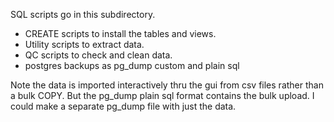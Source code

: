 SQL scripts go in this subdirectory.

* CREATE scripts to install the tables and views.
* Utility scripts to extract data.
* QC scripts to check and clean data.
* postgres backups as pg_dump custom and plain sql

Note the data is imported interactively thru the gui from csv files rather than a bulk COPY. But the pg_dump plain sql format contains the bulk upload. I could make a separate pg_dump file with just the data.

